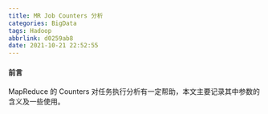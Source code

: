 ```yaml
---
title: MR Job Counters 分析
categories: BigData
tags: Hadoop
abbrlink: d0259ab8
date: 2021-10-21 22:52:55
---
```


#### 前言
MapReduce 的 Counters 对任务执行分析有一定帮助，本文主要记录其中参数的含义及一些使用。

<!--more-->